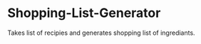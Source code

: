 Shopping-List-Generator
=======================

Takes list of recipies and generates shopping list of ingrediants.
